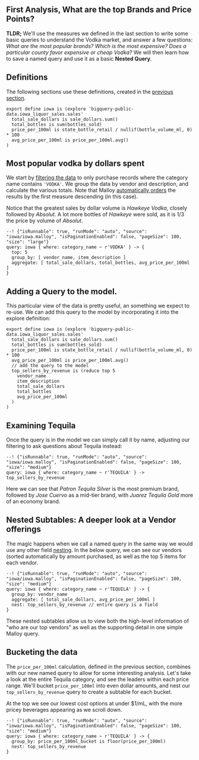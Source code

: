 ## First Analysis, What are the top Brands and Price Points?

**TLDR;** We'll use the measures we defined in the last section to write some basic queries to understand the Vodka market, and answer a few questions:  *What are the most popular brands?  Which is the most expensive?  Does a particular county favor expensive or cheap Vodka?*  We will then learn how to save a named query and use it as a basic **Nested Query**.

## Definitions
The following sections use these definitions, created in the [previous
section](step2.md).

```malloy
export define iowa is (explore 'bigquery-public-data.iowa_liquor_sales.sales'
  total_sale_dollars is sale_dollars.sum()
  total_bottles is sum(bottles_sold)
  price_per_100ml is state_bottle_retail / nullif(bottle_volume_ml, 0) * 100
  avg_price_per_100ml is price_per_100ml.avg()
)
```

## Most popular vodka by dollars spent
We start by  [filtering the data](../../language/filters.md) to only purchase records where the category name contains `'VODKA'`.  We group the data by vendor and description, and calculate the various totals. Note that Malloy [automatically orders](../../patterns/order_by.md) the results by the first measure descending (in this case).

Notice that the greatest sales by dollar volume is *Hawkeye Vodka*, closely followed by *Absolut*.  A lot more bottles of *Hawkeye* were sold, as it is 1/3 the price by volume of *Absolut*.

```malloy
--! {"isRunnable": true, "runMode": "auto", "source": "iowa/iowa.malloy", "isPaginationEnabled": false, "pageSize": 100, "size": "large"}
query: iowa { where: category_name ~ r'VODKA' } -> {
  top: 5
  group_by: [ vendor_name, item_description ]
  aggregate: [ total_sale_dollars, total_bottles, avg_price_per_100ml ]
}
```

## Adding a Query to the model.
This particular view of the data is pretty useful, an something we expect to re-use.  We can add this query to the model by incorporating it into the explore definition:

```malloy
export define iowa is (explore 'bigquery-public-data.iowa_liquor_sales.sales'
  total_sale_dollars is sale_dollars.sum()
  total_bottles is sum(bottles_sold)
  price_per_100ml is state_bottle_retail / nullif(bottle_volume_ml, 0) * 100
  avg_price_per_100ml is price_per_100ml.avg()
  // add the query to the model
  top_sellers_by_revenue is (reduce top 5
    vendor_name
    item_description
    total_sale_dollars
    total_bottles
    avg_price_per_100ml
  )
)
```

## Examining Tequila

Once the query is in the model we can simply call it by name, adjusting our filtering to ask questions about Tequila instead:


```malloy
--! {"isRunnable": true, "runMode": "auto", "source": "iowa/iowa.malloy", "isPaginationEnabled": false, "pageSize": 100, "size": "medium"}
query: iowa { where: category_name ~ r'TEQUILA' } -> top_sellers_by_revenue
```

Here we can see that *Patron Tequila Silver* is the most premium brand, followed by *Jose Cuervo* as a mid-tier  brand, with *Juarez Tequila Gold* more of an economy brand.

## Nested Subtables: A deeper look at a Vendor offerings
The magic happens when we call a named query in the same way we would use any other field [nesting](nesting.md). In the below query, we can see our vendors (sorted automatically by amount purchased, as well as the top 5 items for each vendor.


```malloy
--! {"isRunnable": true, "runMode": "auto", "source": "iowa/iowa.malloy", "isPaginationEnabled": false, "pageSize": 100, "size": "medium"}
query: iowa { where: category_name ~ r'TEQUILA' } -> {
  group_by: vendor_name
  aggregate: [ total_sale_dollars, avg_price_per_100ml ]
  nest: top_sellers_by_revenue // entire query is a field
}
```

These nested subtables allow us to view both the high-level information of "who are our top vendors" as well as the supporting detail in one simple Malloy query.

## Bucketing the data
The `price_per_100ml` calculation, defined in the previous section, combines with our new named query to allow for some interesting analysis. Let's take a look at the entire Tequila category, and see the leaders within each price range.  We'll bucket `price_per_100ml` into even dollar amounts, and nest our `top_sellers_by_revenue` query to create a subtable for each bucket.

At the top we see our lowest cost options at under $1/mL, with the more pricey beverages appearing as we scroll down.

```malloy
--! {"isRunnable": true, "runMode": "auto", "source": "iowa/iowa.malloy", "isPaginationEnabled": false, "pageSize": 100, "size": "medium"}
query: iowa { where: category_name ~ r'TEQUILA' } -> {
  group_by: price_per_100ml_bucket is floor(price_per_100ml)
  nest: top_sellers_by_revenue
}
```
